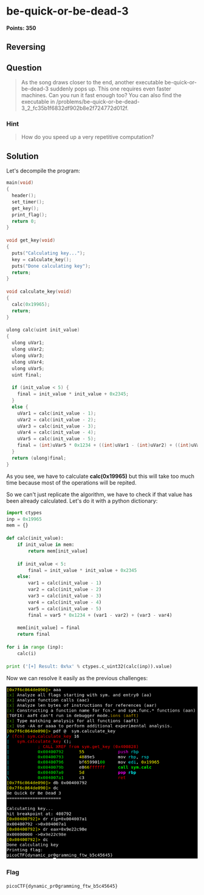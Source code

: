 # be-quick-or-be-dead-3
**Points: 350**

## Reversing

## Question
>As the song draws closer to the end, another executable be-quick-or-be-dead-3 suddenly pops up. This one requires even faster machines. Can you run it fast enough too? You can also find the executable in /problems/be-quick-or-be-dead-3_2_fc35b1f6832df902b8e2f724772d012f. 

### Hint
>How do you speed up a very repetitive computation?

## Solution
Let's decompile the program:
```c
main(void)
{
  header();
  set_timer();
  get_key();
  print_flag();
  return 0;
}

void get_key(void)
{
  puts("Calculating key...");
  key = calculate_key();
  puts("Done calculating key");
  return;
}

void calculate_key(void)
{
  calc(0x19965);
  return;
}

ulong calc(uint init_value)
{
  ulong uVar1;
  ulong uVar2;
  ulong uVar3;
  ulong uVar4;
  ulong uVar5;
  uint final;
  
  if (init_value < 5) {
    final = init_value * init_value + 0x2345;
  }
  else {
    uVar1 = calc(init_value - 1);
    uVar2 = calc(init_value - 2);
    uVar3 = calc(init_value - 3);
    uVar4 = calc(init_value - 4);
    uVar5 = calc(init_value - 5);
    final = (int)uVar5 * 0x1234 + ((int)uVar1 - (int)uVar2) + ((int)uVar3 - (int)uVar4);
  }
  return (ulong)final;
}
```
As you see, we have to calculate **calc(0x19965)** but this will take too much time because most of the operations will be repited.

So we can't just replicate the algorithm, we have to check if that value has been already calculated. Let's do it with a python dictionary:

```python
import ctypes
inp = 0x19965
mem = {}

def calc(init_value):
    if init_value in mem:
        return mem[init_value]
        
    if init_value < 5:
        final = init_value * init_value + 0x2345
    else:
        var1 = calc(init_value - 1)
        var2 = calc(init_value - 2)
        var3 = calc(init_value - 3)
        var4 = calc(init_value - 4)
        var5 = calc(init_value - 5)
        final = var5 * 0x1234 + (var1 - var2) + (var3 - var4)
    
    mem[init_value] = final    
    return final

for i in range (inp):
    calc(i)

print ('[+] Result: 0x%x' % ctypes.c_uint32(calc(inp)).value)
```

Now we can resolve it easily as the previous challenges:

![img1](images/1.png)
### Flag
`picoCTF{dynamic_pr0gramming_ftw_b5c45645}`
